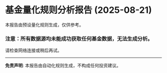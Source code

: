 # 基金量化规则分析报告 (2025-08-21)

本报告由预设量化规则生成，仅供参考。

### **注意：所有数据源均未能成功获取任何基金数据，无法生成分析。**
请检查网络连接或稍后再试。

---
**免责声明**: 本报告由自动化规则生成，不构成任何投资建议。